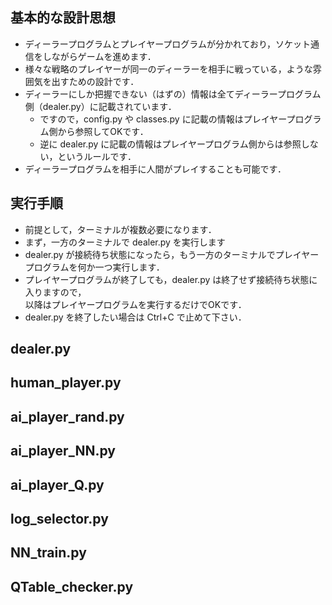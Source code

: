 ## 基本的な設計思想
- ディーラープログラムとプレイヤープログラムが分かれており，ソケット通信をしながらゲームを進めます．
- 様々な戦略のプレイヤーが同一のディーラーを相手に戦っている，ような雰囲気を出すための設計です．
- ディーラーにしか把握できない（はずの）情報は全てディーラープログラム側（dealer.py）に記載されています．
  - ですので，config.py や classes.py に記載の情報はプレイヤープログラム側から参照してOKです．
  - 逆に dealer.py に記載の情報はプレイヤープログラム側からは参照しない，というルールです．
- ディーラープログラムを相手に人間がプレイすることも可能です．

## 実行手順
- 前提として，ターミナルが複数必要になります．
- まず，一方のターミナルで dealer.py を実行します
- dealer.py が接続待ち状態になったら，もう一方のターミナルでプレイヤープログラムを何か一つ実行します．
- プレイヤープログラムが終了しても，dealer.py は終了せず接続待ち状態に入りますので，  
以降はプレイヤープログラムを実行するだけでOKです．
- dealer.py を終了したい場合は Ctrl+C で止めて下さい．

## dealer.py

## human_player.py

## ai_player_rand.py

## ai_player_NN.py

## ai_player_Q.py

## log_selector.py

## NN_train.py

## QTable_checker.py

